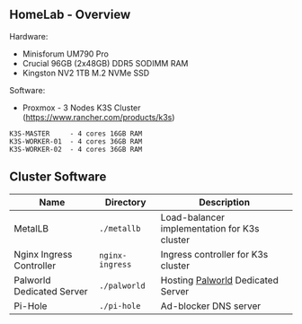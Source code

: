 ## HomeLab - Overview

Hardware:
- Minisforum UM790 Pro
- Crucial 96GB (2x48GB) DDR5 SODIMM RAM
- Kingston NV2 1TB M.2 NVMe SSD

Software:
- Proxmox - 3 Nodes K3S Cluster (https://www.rancher.com/products/k3s)
```
K3S-MASTER     - 4 cores 16GB RAM
K3S-WORKER-01  - 4 cores 36GB RAM
K3S-WORKER-02  - 4 cores 36GB RAM
```

## Cluster Software

| Name  | Directory | Description |
| ----- | --------- | ----------- |
| MetalLB| `./metallb` | Load-balancer implementation for K3s cluster |
| Nginx Ingress Controller | `nginx-ingress` | Ingress controller for K3s cluster |
| Palworld Dedicated Server  | `./palworld`  | Hosting [Palworld](https://store.steampowered.com/app/1623730/Palworld/) Dedicated Server  |
| Pi-Hole | `./pi-hole` | Ad-blocker DNS server |